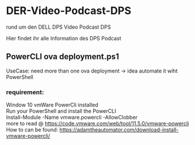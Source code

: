 # DER-Video-Podcast-DPS   
rund um den DELL DPS Video Podcast DPS

Hier findet ihr alle Information des DPS Podcast


## PowerCLI ova deployment.ps1   
UseCase: need more than one ova deployment -> idea automate it wiht PowerShell

### requirement:    
Window 10
vmWare PowerCli installed  
Run your PowerShell and install the PowerCLI  
Install-Module -Name vmware.powercli -AllowClobber  
more to read @ https://code.vmware.com/web/tool/11.5.0/vmware-powercli
How to can be found: https://adamtheautomator.com/download-install-vmware-powercli/
